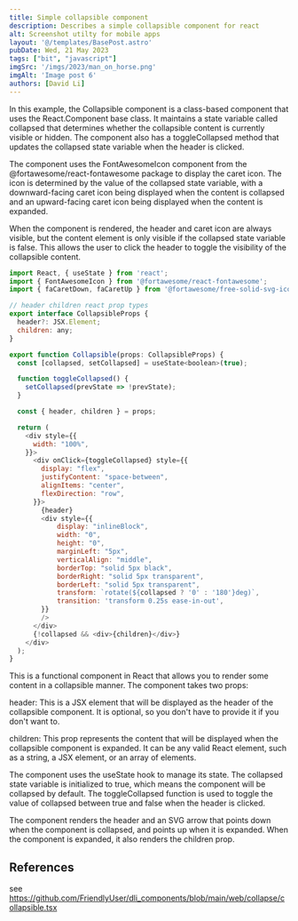 ```yaml
---
title: Simple collapsible component
description: Describes a simple collapsible component for react
alt: Screenshot utilty for mobile apps
layout: '@/templates/BasePost.astro'
pubDate: Wed, 21 May 2023
tags: ["bit", "javascript"]
imgSrc: '/imgs/2023/man_on_horse.png'
imgAlt: 'Image post 6'
authors: [David Li]
---
```


In this example, the Collapsible component is a class-based component that uses the React.Component base class. It maintains a state variable called collapsed that determines whether the collapsible content is currently visible or hidden. The component also has a toggleCollapsed method that updates the collapsed state variable when the header is clicked.

The component uses the FontAwesomeIcon component from the @fortawesome/react-fontawesome package to display the caret icon. The icon is determined by the value of the collapsed state variable, with a downward-facing caret icon being displayed when the content is collapsed and an upward-facing caret icon being displayed when the content is expanded.

When the component is rendered, the header and caret icon are always visible, but the content element is only visible if the collapsed state variable is false. This allows the user to click the header to toggle the visibility of the collapsible content.

```js
import React, { useState } from 'react';
import { FontAwesomeIcon } from '@fortawesome/react-fontawesome';
import { faCaretDown, faCaretUp } from '@fortawesome/free-solid-svg-icons';

// header children react prop types
export interface CollapsibleProps {
  header?: JSX.Element;
  children: any;
}

export function Collapsible(props: CollapsibleProps) {
  const [collapsed, setCollapsed] = useState<boolean>(true);

  function toggleCollapsed() {
    setCollapsed(prevState => !prevState);
  }

  const { header, children } = props;

  return (
    <div style={{
      width: "100%",
    }}>
      <div onClick={toggleCollapsed} style={{
        display: "flex",
        justifyContent: "space-between",
        alignItems: "center",
        flexDirection: "row",
      }}>
        {header}
        <div style={{
            display: "inlineBlock",
            width: "0",
            height: "0",
            marginLeft: "5px",
            verticalAlign: "middle",
            borderTop: "solid 5px black",
            borderRight: "solid 5px transparent",
            borderLeft: "solid 5px transparent",
            transform: `rotate(${collapsed ? '0' : '180'}deg)`,
            transition: 'transform 0.25s ease-in-out',
        }}
        />
      </div>
      {!collapsed && <div>{children}</div>}
    </div>
  );
}
```

This is a functional component in React that allows you to render some content in a collapsible manner. The component takes two props:

header: This is a JSX element that will be displayed as the header of the collapsible component. It is optional, so you don't have to provide it if you don't want to.

children: This prop represents the content that will be displayed when the collapsible component is expanded. It can be any valid React element, such as a string, a JSX element, or an array of elements.

The component uses the useState hook to manage its state. The collapsed state variable is initialized to true, which means the component will be collapsed by default. The toggleCollapsed function is used to toggle the value of collapsed between true and false when the header is clicked.

The component renders the header and an SVG arrow that points down when the component is collapsed, and points up when it is expanded. When the component is expanded, it also renders the children prop.

## References

see https://github.com/FriendlyUser/dli_components/blob/main/web/collapse/collapsible.tsx